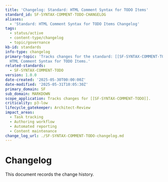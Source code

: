 ```yaml
---
title: 'Changelog: Standard: HTML Comment Syntax for TODO Items'
standard_id: SF-SYNTAX-COMMENT-TODO-CHANGELOG
aliases:
  - 'Standard: HTML Comment Syntax for TODO Items Changelog'
tags:
  - status/active
  - content-type/changelog
  - topic/governance
kb-id: standards
info-type: changelog
primary-topic: 'Tracks changes for the standard: [[SF-SYNTAX-COMMENT-TODO]] - Standard:
  HTML Comment Syntax for TODO Items.'
related-standards:
  - SF-SYNTAX-COMMENT-TODO
version: 1.0.0
date-created: '2025-05-30T00:00:00Z'
date-modified: '2025-05-31T10:05:30Z'
primary_domain: SF
sub_domain: MARKDOWN
scope_application: Tracks changes for [[SF-SYNTAX-COMMENT-TODO]].
criticality: p3-low
lifecycle_gatekeeper: Architect-Review
impact_areas:
  - Task tracking
  - Authoring workflow
  - Automated reporting
  - Content maintenance
change_log_url: ./SF-SYNTAX-COMMENT-TODO-changelog.md
---
```


# Changelog

This document records the change history.
